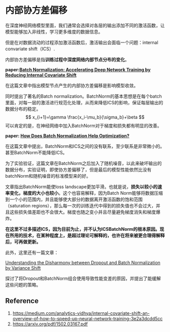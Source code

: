 # 内部协方差偏移

在深度神经网络模型里面，我们通常会选择对各层的输出添加不同的激活函数，让模型能够加入非线性，学习更多维度的数据信息。

但是在对数据流动的过程添加激活函数后，激活输出会面临一个问题：internal convariate shift（ICS）.

内部协方差偏移是指**训练过程中深度网络内部节点分布的变化**。

**paper:[Batch Normalization: Accelerating Deep Network Training by Reducing Internal Covariate Shift](https://arxiv.org/pdf/1502.03167.pdf)**

在这篇文章中指出模型节点产生的内部协方差偏移是影响模型收敛。

同时提出了著名的Batch normalization。BatchNorm的基本思想是在每个batch里面，对每一层的激活进行规范化处理，从而来降低ICS的影响，保证每层输出的数据分布的稳定。
$$
x_{i+1}=\gamma \frac{x_i-\mu_b}{\sigma_b}+\beta
$$
可以肯定的是，在神经网络中加入BatchNorm对于梯度和损失都有明显的改善。

**paper: [How Does Batch Normalization Help Optimization?](https://proceedings.neurips.cc/paper_files/paper/2018/file/905056c1ac1dad141560467e0a99e1cf-Paper.pdf)**

在这篇文章中提出，BatchNorm和ICS之间的没有联系，至少联系是非常微小的。甚至BatchNorm不能降低ICS。

为了实验验证，这篇文章在BatchNorm之后加入了随机噪音，以此来破坏输出的数据分布，实验证明，即使协方差偏移了，但是最后的模型性能依然比没有batchNorm和随机噪音的标准模型来的好。

文章指出BatchNorm能使loss landscape更加平滑。也就是说，**损失以较小的速率变化，梯度的大小也较小**。这个也容易解释，因为Batch Norm能够将数据压缩到一个小的范围内，并且能够使大部分的数据离开激活函数的饱和范围（saturation regions），那么每一次的训练迭代中得到的损失值也不会过大，并且这些损失值差距也不会很大。梯度也随之变小并且尽量避免梯度消失和梯度爆炸。



**在这里不过多描述ICS，因为目前为止，并不认为ICSBatchNorm的根本原因。现在所用的技术，在某种程度上，是超过理论可解释的，也许在将来被更合理得解释后，可再做更新。**



此外，这里还有一篇文章：

[Understanding the Disharmony between Dropout and Batch Normalization by Variance Shift](https://arxiv.org/pdf/1801.05134.pdf)

探讨了将Dropout和BatchNorm组合使用导致性能变差的原因，并提出了能缓解这些问题的策略。



## Reference

1. https://medium.com/analytics-vidhya/internal-covariate-shift-an-overview-of-how-to-speed-up-neural-network-training-3e2a3dcdd5cc
2. https://arxiv.org/pdf/1502.03167.pdf